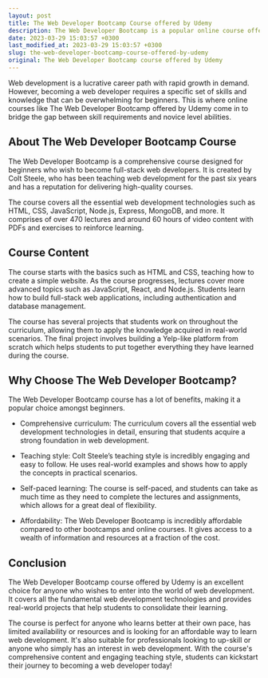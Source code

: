 ```yaml
---
layout: post
title: The Web Developer Bootcamp Course offered by Udemy
description: The Web Developer Bootcamp is a popular online course offered by Udemy that equips beginners with the skills needed to start a career in web development.
date: 2023-03-29 15:03:57 +0300
last_modified_at: 2023-03-29 15:03:57 +0300
slug: the-web-developer-bootcamp-course-offered-by-udemy
original: The Web Developer Bootcamp course offered by Udemy
---
```

Web development is a lucrative career path with rapid growth in demand. However, becoming a web developer requires a specific set of skills and knowledge that can be overwhelming for beginners. This is where online courses like The Web Developer Bootcamp offered by Udemy come in to bridge the gap between skill requirements and novice level abilities.

## About The Web Developer Bootcamp Course

The Web Developer Bootcamp is a comprehensive course designed for beginners who wish to become full-stack web developers. It is created by Colt Steele, who has been teaching web development for the past six years and has a reputation for delivering high-quality courses.

The course covers all the essential web development technologies such as HTML, CSS, JavaScript, Node.js, Express, MongoDB, and more. It comprises of over 470 lectures and around 60 hours of video content with PDFs and exercises to reinforce learning.

## Course Content

The course starts with the basics such as HTML and CSS, teaching how to create a simple website. As the course progresses, lectures cover more advanced topics such as JavaScript, React, and Node.js. Students learn how to build full-stack web applications, including authentication and database management.

The course has several projects that students work on throughout the curriculum, allowing them to apply the knowledge acquired in real-world scenarios. The final project involves building a Yelp-like platform from scratch which helps students to put together everything they have learned during the course.

## Why Choose The Web Developer Bootcamp?

The Web Developer Bootcamp course has a lot of benefits, making it a popular choice amongst beginners.

- Comprehensive curriculum: The curriculum covers all the essential web development technologies in detail, ensuring that students acquire a strong foundation in web development.

- Teaching style: Colt Steele’s teaching style is incredibly engaging and easy to follow. He uses real-world examples and shows how to apply the concepts in practical scenarios.

- Self-paced learning: The course is self-paced, and students can take as much time as they need to complete the lectures and assignments, which allows for a great deal of flexibility.

- Affordability: The Web Developer Bootcamp is incredibly affordable compared to other bootcamps and online courses. It gives access to a wealth of information and resources at a fraction of the cost.

## Conclusion

The Web Developer Bootcamp course offered by Udemy is an excellent choice for anyone who wishes to enter into the world of web development. It covers all the fundamental web development technologies and provides real-world projects that help students to consolidate their learning.

The course is perfect for anyone who learns better at their own pace, has limited availability or resources and is looking for an affordable way to learn web development. It's also suitable for professionals looking to up-skill or anyone who simply has an interest in web development. With the course's comprehensive content and engaging teaching style, students can kickstart their journey to becoming a web developer today!